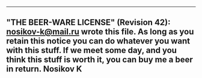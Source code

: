  ----------------------------------------------------------------------------
 "THE BEER-WARE LICENSE" (Revision 42):
 nosikov-k@mail.ru wrote this file.  As long as you retain this notice you
 can do whatever you want with this stuff. If we meet some day, and you think
 this stuff is worth it, you can buy me a beer in return.   Nosikov K
 ----------------------------------------------------------------------------
